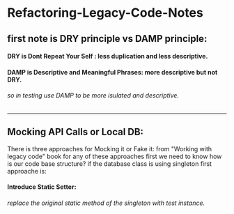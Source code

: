 # Refactoring-Legacy-Code-Notes


## first note is DRY principle vs DAMP principle:

#### DRY is Dont Repeat Your Self : less duplication and less descriptive.
#### DAMP is Descriptive and Meaningful Phrases: more descriptive but not DRY.

###### so in testing use DAMP to be more isulated and descriptive.
-----------------------------------

## Mocking API Calls or Local DB:
There is three approaches for Mocking it or Fake it:              from "Working with legacy code" book
for any of these approaches first we need to know how is our code base structure?
if the database class is using singleton first approache is:
#### Introduce Static Setter:
###### replace the original static method of the singleton with test instance.


